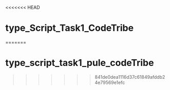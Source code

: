 <<<<<<< HEAD
# type_Script_Task1_CodeTribe
=======
# type_script_task1_pule_codeTribe
>>>>>>> 841de0dea1116d37c61849afddb24e79569e1efc
